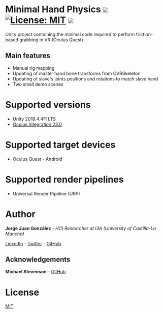# Minimal Hand Physics [![](https://img.shields.io/badge/unity-2019.4%20or%20later-green.svg)](https://unity3d.com/es/get-unity/download/archive) [![License: MIT](https://img.shields.io/badge/License-MIT-yellow.svg)](https://github.com/jorgejgnz/MinimalHandPhysics/blob/master/LICENSE.md) [![](https://img.shields.io/twitter/follow/jorgejgnz.svg?label=Follow&style=social)](https://twitter.com/intent/follow?screen_name=jorgejgnz)

Unity project containing the minimal code required to perform friction-based grabbing in VR (Oculus Quest)

## Main features
- Manual rig mapping
- Updating of master hand bone transforms from OVRSkeleton
- Updating of slave's joints positions and rotations to match slave hand
- Two small demo scenes

# Supported versions
- Unity 2019.4.4f1 LTS
- [Oculus Integration 23.0](https://developer.oculus.com/downloads/package/unity-integration/)

# Supported target devices
- Oculus Quest - Android

# Supported render pipelines
- Universal Render Pipeline (URP)

# Author
**Jorge Juan González** - *HCI Researcher at I3A (University of Castilla-La Mancha)*

[LinkedIn](https://www.linkedin.com/in/jorgejgnz/) - [Twitter](https://twitter.com/jorgejgnz) - [GitHub](https://github.com/jorgejgnz)

## Acknowledgements

**Michael Stevenson** - [GitHub](https://github.com/mstevenson)

# License
[MIT](./LICENSE.md)
